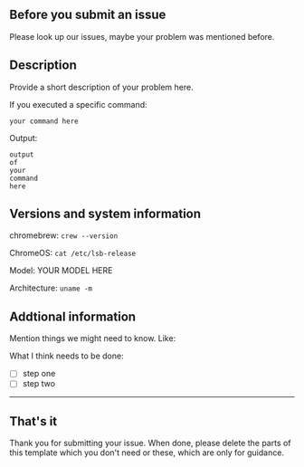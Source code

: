 ## Before you submit an issue
Please look up our issues, maybe your problem was mentioned before.

## Description
Provide a short description of your problem here.

If you executed a specific command:
```shell
your command here
```

Output:
```shell
output
of
your
command
here
```

## Versions and system information
chromebrew: `crew --version`

ChromeOS: `cat /etc/lsb-release`

Model: YOUR MODEL HERE

Architecture: `uname -m`

## Addtional information
Mention things we might need to know. Like:

What I think needs to be done:
- [ ] step one
- [ ] step two

---

## That's it
Thank you for submitting your issue.
When done, please delete the parts of this template which you don't need or these, which are only for guidance.
